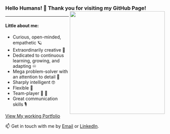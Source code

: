 ### Hello Humans! 👋 Thank you for visiting my GitHub Page! <a> <img align="right" width=300 height=325 src="https://user-images.githubusercontent.com/62257716/281577478-4d3db4e5-6c74-49e0-97e7-0eca493ebba2.png"> </a>


------
#### Little about me:
* Curious, open-minded, empathetic 🪐
* Extraordinarily creative 🎨
* Dedicated to continuous learning, growing, and adapting ♾
* Mega problem-solver with an attention to detail 🧩
* Sharply intelligent 🤓 
* Flexible 🧘
* Team-player 🤜 🤛
* Great communication skills 🎙


[View My working Portfolio](https://shelbyrothman.com/)


📫 Get in touch with me by [Email](mailto:shel.programmer@gmail.com) or [LinkedIn](https://www.linkedin.com/in/shelby-anne-bb84131a4/).



